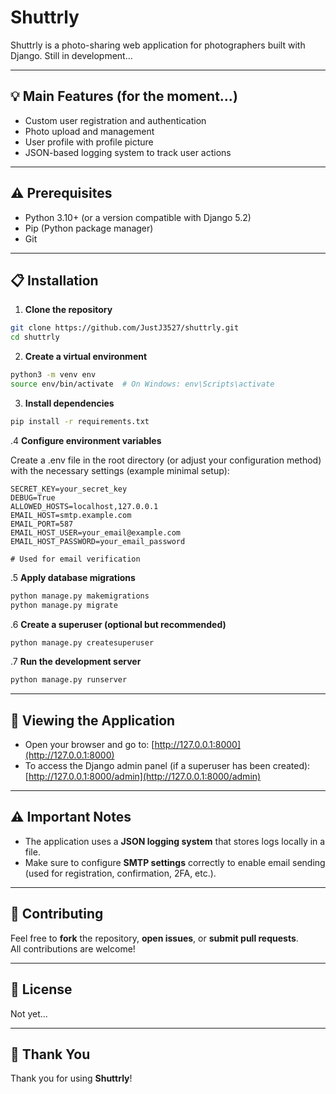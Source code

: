# Shuttrly

Shuttrly is a photo-sharing web application for photographers built with Django. Still in development...

---

## 💡 Main Features (for the moment...)

- Custom user registration and authentication
- Photo upload and management
- User profile with profile picture
- JSON-based logging system to track user actions

---

## ⚠️ Prerequisites

- Python 3.10+ (or a version compatible with Django 5.2)
- Pip (Python package manager)
- Git

---

## 📋 Installation

1. **Clone the repository**

```bash
git clone https://github.com/JustJ3527/shuttrly.git
cd shuttrly
```

2. **Create a virtual environment**

```bash
python3 -m venv env
source env/bin/activate  # On Windows: env\Scripts\activate
```

3. **Install dependencies**

```bash
pip install -r requirements.txt
```

.4 **Configure environment variables**

Create a .env file in the root directory (or adjust your configuration method) with the necessary settings (example minimal setup):

```env
SECRET_KEY=your_secret_key
DEBUG=True
ALLOWED_HOSTS=localhost,127.0.0.1
EMAIL_HOST=smtp.example.com
EMAIL_PORT=587
EMAIL_HOST_USER=your_email@example.com
EMAIL_HOST_PASSWORD=your_email_password

# Used for email verification
```

.5 **Apply database migrations**

```bash
python manage.py makemigrations
python manage.py migrate
```

.6 **Create a superuser (optional but recommended)**

```bash
python manage.py createsuperuser
```

.7 **Run the development server**

```bash
python manage.py runserver
```
---

## 📸 Viewing the Application

- Open your browser and go to: [http://127.0.0.1:8000](http://127.0.0.1:8000)  
- To access the Django admin panel (if a superuser has been created): [http://127.0.0.1:8000/admin](http://127.0.0.1:8000/admin)

---

## ⚠️ Important Notes

- The application uses a **JSON logging system** that stores logs locally in a file.
- Make sure to configure **SMTP settings** correctly to enable email sending (used for registration, confirmation, 2FA, etc.).

---

## 🤝 Contributing

Feel free to **fork** the repository, **open issues**, or **submit pull requests**.  
All contributions are welcome!

---

## 📄 License

Not yet...

---

## 🙏 Thank You

Thank you for using **Shuttrly**!  

